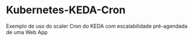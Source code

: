 # Kubernetes-KEDA-Cron
Exemplo de uso do scaler Cron do KEDA com escalabilidade pré-agendada de uma Web App
